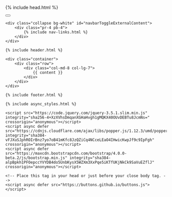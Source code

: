 <!DOCTYPE html>
<html lang="{{ page.lang | default: site.lang | default: "en" }}">

  {% include head.html %}


<div class="fixed-top d-sm-none">
    <nav class="navbar navbar-light bg-white">
        <button class="navbar-toggler ml-auto bg-white" type="button" data-toggle="collapse" data-target="#navbarToggleExternalContent" aria-controls="navbarToggleExternalContent" aria-expanded="false" aria-label="Toggle navigation">
            <span class="navbar-toggler-icon"></span>
        </button>
    </nav>

    <div class="collapse bg-white" id="navbarToggleExternalContent">
        <div class="pr-4 pb-4">
            {% include nav-links.html %}
        </div>
    </div>
</div>

  <body>

    {% include header.html %}

    <div class="container">
        <div class="row">
            <div class="col-md-8 col-lg-7">
                {{ content }}
            </div>
        </div>
    </div>

    {% include footer.html %}

    {% include async_styles.html %}

    <script src="https://code.jquery.com/jquery-3.5.1.slim.min.js" integrity="sha256-4+XzXVhsDmqanXGHaHvgh1gMQKX40OUvDEBTu8JcmNs=" crossorigin="anonymous"></script>
    <script async defer src="https://cdnjs.cloudflare.com/ajax/libs/popper.js/1.12.3/umd/popper.min.js" integrity="sha384-vFJXuSJphROIrBnz7yo7oB41mKfc8JzQZiCq4NCceLEaO4IHwicKwpJf9c9IpFgh" crossorigin="anonymous"></script>
    <script async defer src="https://maxcdn.bootstrapcdn.com/bootstrap/4.0.0-beta.2/js/bootstrap.min.js" integrity="sha384-alpBpkh1PFOepccYVYDB4do5UnbKysX5WZXm3XxPqe5iKTfUKjNkCk9SaVuEZflJ" crossorigin="anonymous"></script>

    <!-- Place this tag in your head or just before your close body tag. -->
    <script async defer src="https://buttons.github.io/buttons.js"></script>
  </body>

</html>

